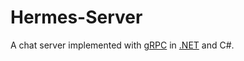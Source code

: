 # Hermes-Server
A  chat server implemented with [gRPC](https://grpc.io) in [.NET](https://dotnet.microsoft.com/) and C#.
